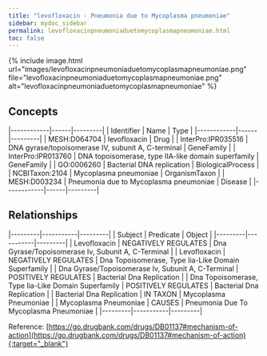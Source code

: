 ```yaml
---
title: "levofloxacin - Pneumonia due to Mycoplasma pneumoniae"
sidebar: mydoc_sidebar
permalink: levofloxacinpneumoniaduetomycoplasmapneumoniae.html
toc: false 
---
```


{% include image.html url="images/levofloxacinpneumoniaduetomycoplasmapneumoniae.png" file="levofloxacinpneumoniaduetomycoplasmapneumoniae.png" alt="levofloxacinpneumoniaduetomycoplasmapneumoniae" %}

## Concepts

|------------|------|---------|
| Identifier | Name | Type    |
|------------|------|---------|
| MESH:D064704 | levofloxacin | Drug |
| InterPro:IPR035516 | DNA gyrase/topoisomerase IV, subunit A, C-terminal | GeneFamily |
| InterPro:IPR013760 | DNA topoisomerase, type IIA-like domain superfamily | GeneFamily |
| GO:0006260 | Bacterial DNA replication | BiologicalProcess |
| NCBITaxon:2104 | Mycoplasma pneumoniae | OrganismTaxon |
| MESH:D003234 | Pneumonia due to Mycoplasma pneumoniae | Disease |
|------------|------|---------|

## Relationships

|---------|-----------|---------|
| Subject | Predicate | Object  |
|---------|-----------|---------|
| Levofloxacin | NEGATIVELY REGULATES | Dna Gyrase/Topoisomerase Iv, Subunit A, C-Terminal |
| Levofloxacin | NEGATIVELY REGULATES | Dna Topoisomerase, Type Iia-Like Domain Superfamily |
| Dna Gyrase/Topoisomerase Iv, Subunit A, C-Terminal | POSITIVELY REGULATES | Bacterial Dna Replication |
| Dna Topoisomerase, Type Iia-Like Domain Superfamily | POSITIVELY REGULATES | Bacterial Dna Replication |
| Bacterial Dna Replication | IN TAXON | Mycoplasma Pneumoniae |
| Mycoplasma Pneumoniae | CAUSES | Pneumonia Due To Mycoplasma Pneumoniae |
|---------|-----------|---------|

Reference: [https://go.drugbank.com/drugs/DB01137#mechanism-of-action](https://go.drugbank.com/drugs/DB01137#mechanism-of-action){:target="_blank"}
